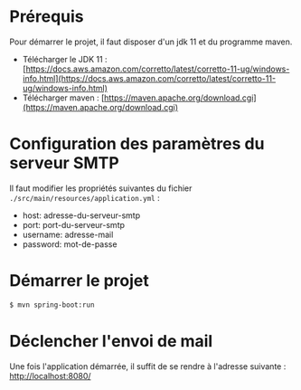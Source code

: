 # Prérequis
Pour démarrer le projet, il faut disposer d'un jdk 11 et du programme maven.
 - Télécharger le JDK 11 : [https://docs.aws.amazon.com/corretto/latest/corretto-11-ug/windows-info.html](https://docs.aws.amazon.com/corretto/latest/corretto-11-ug/windows-info.html)
 - Télécharger maven : [https://maven.apache.org/download.cgi](https://maven.apache.org/download.cgi)

# Configuration des paramètres du serveur SMTP
Il faut modifier les propriétés suivantes du fichier `./src/main/resources/application.yml` :
 - host: adresse-du-serveur-smtp
 - port: port-du-serveur-smtp
 - username: adresse-mail
 - password: mot-de-passe

# Démarrer le projet
```bash
$ mvn spring-boot:run
```

# Déclencher l'envoi de mail
Une fois l'application démarrée, il suffit de se rendre à l'adresse suivante :
[http://localhost:8080/](http://localhost:8080/)
